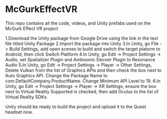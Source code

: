 # McGurkEffectVR
This repo contains all the code, videos, and Unity prefabs used on the McGurk Effect VR project

1.Download the Unity package from Google Drive using the link in the text file titled Unity Package
2.Import the package into Unity
3.In Unity, go File -> Build Settings, add open scenes to build and switch the target platorm to Android, then click Switch Platform
4.In Unity, go Edit -> Project Settings -> Audio, set Spatializer Plugin and Ambisonic Decoer Plugin to Resonance Audio
5.In Unity, go Edit -> Project Settings -> Player -> Other Settings, Delete Vulkan from the list of Graphics APIs and then check the box next to Auto Graphics API. Change the Package Name to com.DefaultCompany.ProductName. Change Minimum API Level to 19.
6.In Unity, go Edit -> Project Settings -> Player -> XR Settings, ensure the box next to Virtual Reality Supported is checked, then add Oculus to the list of Virtual Reality SDKs.

Unity should be ready to build the project and upload it to the Quest headset now.
